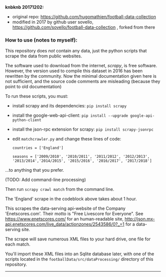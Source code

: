 **knbknb 20171202:**

* original repo: https://github.com/hugomathien/football-data-collection
* modified in 2017 by github user sovello,
  https://github.com/sovello/football-data-collection , forked from there

### How to use (notes to myself):

This repository does _not_ contain any data, just the python scripts that scrape
the data from public websites.

The software used to download from the internet, _scrapy_, is free software.
However, the version used to compile this dataset in 2016 has been rewritten by
the community. Now the minimal documentation given here is not sufficient, and
the source code comments are misleading (because they point to old
documentation)

To run these scripts, you must:

* install scrapy and its dependencies: `pip install scrapy`
* install the google-web-api-client: `pip install --upgrade
  google-api-python-client`
* install the json-rpc extension for scrapy: `pip install scrapy-jsonrpc`

* edit `matchcrawler.py` and change these lines of code:

  ```
  countries = ['England']

  seasons = ['2009/2010', '2010/2011', '2011/2012', '2012/2013', '2013/2014','2014/2015', '2015/2016', '2016/2017', '2017/2018']
  ```

...to anything that you prefer.

(TODO: Add command-line processing)

Then run `scrapy crawl match` from the command line.

The 'England' scrape in the codeblock above takes about 1 hour.

This scrapes the data-serving api-website of the Company 'Enetscores.com'. Their
motto is "Free Livescore for Everyone". See https://www.enetscores.com/ for an
human-readable site,
http://json.mx-api.enetscores.com/live_data/actionzones/2543586/0?_=1 for a
data-serving site.

The scrape will save numerous XML files to your hard drive, one file for each
match.

You'll import these XML files into an Sqlite database later, with one of the
scripts located in the `footballData/src/dataProcessing/` directory of this
repository.

---
